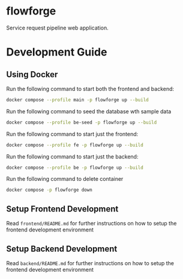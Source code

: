 # flowforge

Service request pipeline web application.

# Development Guide

## Using Docker

Run the following command to start both the frontend and backend:

```bash
docker compose --profile main -p flowforge up --build
```

Run the following command to seed the database wth sample data

```bash
docker compose --profile be-seed -p flowforge up --build
```

Run the following command to start just the frontend:

```bash
docker compose --profile fe -p flowforge up --build
```

Run the following command to start just the backend:

```bash
docker compose --profile be -p flowforge up --build
```

Run the following command to delete container

```bash
docker compose -p flowforge down
```

## Setup Frontend Development

Read `frontend/README.md` for further instructions on how to setup the frontend development environment

## Setup Backend Development

Read `backend/README.md` for further instructions on how to setup the frontend development environment
